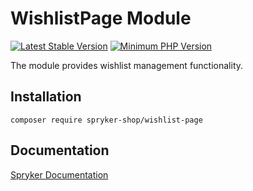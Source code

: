 # WishlistPage Module
[![Latest Stable Version](https://poser.pugx.org/spryker-shop/wishlist-page/v/stable.svg)](https://packagist.org/packages/spryker-shop/wishlist-page)
[![Minimum PHP Version](https://img.shields.io/badge/php-%3E%3D%208.0-8892BF.svg)](https://php.net/)

The module provides wishlist management functionality.

## Installation

```
composer require spryker-shop/wishlist-page
```

## Documentation

[Spryker Documentation](https://docs.spryker.com)
